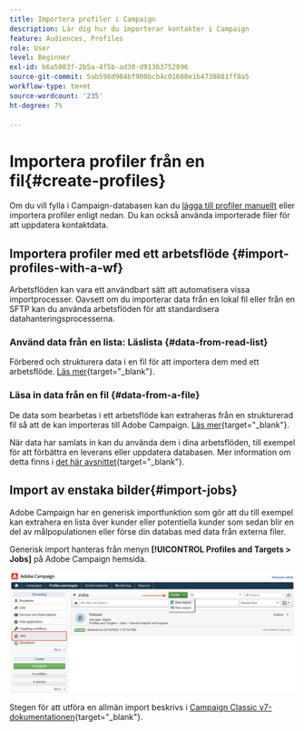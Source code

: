 ```yaml
---
title: Importera profiler i Campaign
description: Lär dig hur du importerar kontakter i Campaign
feature: Audiences, Profiles
role: User
level: Beginner
exl-id: b6a5083f-2b5a-4f5b-ad30-d91363752896
source-git-commit: 5ab598d904bf900bcb4c01680e1b4730881ff8a5
workflow-type: tm+mt
source-wordcount: '235'
ht-degree: 7%

---
```


# Importera profiler från en fil{#create-profiles}

Om du vill fylla i Campaign-databasen kan du [lägga till profiler manuellt](create-profiles.md) eller importera profiler enligt nedan. Du kan också använda importerade filer för att uppdatera kontaktdata.

## Importera profiler med ett arbetsflöde {#import-profiles-with-a-wf}

Arbetsflöden kan vara ett användbart sätt att automatisera vissa importprocesser. Oavsett om du importerar data från en lokal fil eller från en SFTP kan du använda arbetsflöden för att standardisera datahanteringsprocesserna.

### Använd data från en lista: Läslista {#data-from-read-list}

Förbered och strukturera data i en fil för att importera dem med ett arbetsflöde. [Läs mer](https://experienceleague.adobe.com/docs/campaign/automation/workflows/wf-activities/targeting-activities/read-list.html?lang=sv-SE){target="_blank"}.

### Läsa in data från en fil {#data-from-a-file}

De data som bearbetas i ett arbetsflöde kan extraheras från en strukturerad fil så att de kan importeras till Adobe Campaign. [Läs mer](https://experienceleague.adobe.com/docs/campaign/automation/workflows/wf-activities/action-activities/data-loading--file-.html?lang=sv-SE){target="_blank"}.

När data har samlats in kan du använda dem i dina arbetsflöden, till exempel för att förbättra en leverans eller uppdatera databasen. Mer information om detta finns i [det här avsnittet](https://experienceleague.adobe.com/docs/campaign/automation/workflows/introduction/use-workflow-data.html?lang=sv-SE){target="_blank"}.

## Import av enstaka bilder{#import-jobs}

Adobe Campaign har en generisk importfunktion som gör att du till exempel kan extrahera en lista över kunder eller potentiella kunder som sedan blir en del av målpopulationen eller förse din databas med data från externa filer.

Generisk import hanteras från menyn **[!UICONTROL Profiles and Targets > Jobs]** på Adobe Campaign hemsida.

![](assets/new-import-job.png)

Stegen för att utföra en allmän import beskrivs i [Campaign Classic v7-dokumentationen](https://experienceleague.adobe.com/docs/campaign-classic/using/getting-started/importing-and-exporting-data/generic-imports-exports/about-generic-imports-exports.html?lang=sv-SE){target="_blank"}.
